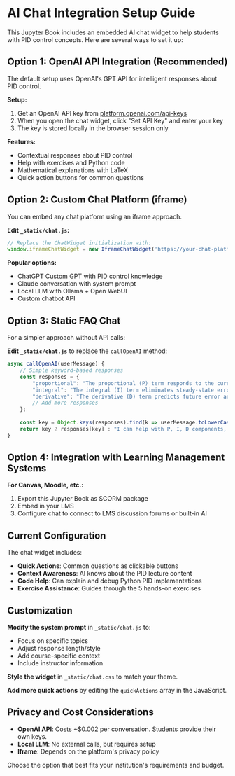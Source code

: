# AI Chat Integration Setup Guide

This Jupyter Book includes an embedded AI chat widget to help students with PID control concepts. Here are several ways to set it up:

## Option 1: OpenAI API Integration (Recommended)

The default setup uses OpenAI's GPT API for intelligent responses about PID control.

**Setup:**
1. Get an OpenAI API key from [platform.openai.com/api-keys](https://platform.openai.com/api-keys)
2. When you open the chat widget, click "Set API Key" and enter your key
3. The key is stored locally in the browser session only

**Features:**
- Contextual responses about PID control
- Help with exercises and Python code
- Mathematical explanations with LaTeX
- Quick action buttons for common questions

## Option 2: Custom Chat Platform (iframe)

You can embed any chat platform using an iframe approach.

**Edit `_static/chat.js`:**
```javascript
// Replace the ChatWidget initialization with:
window.iframeChatWidget = new IframeChatWidget('https://your-chat-platform.com/embed');
```

**Popular options:**
- ChatGPT Custom GPT with PID control knowledge
- Claude conversation with system prompt
- Local LLM with Ollama + Open WebUI
- Custom chatbot API

## Option 3: Static FAQ Chat

For a simpler approach without API calls:

**Edit `_static/chat.js`** to replace the `callOpenAI` method:
```javascript
async callOpenAI(userMessage) {
    // Simple keyword-based responses
    const responses = {
        "proportional": "The proportional (P) term responds to the current error. Larger Kp gives faster response but can cause overshoot...",
        "integral": "The integral (I) term eliminates steady-state error by accumulating past errors...",
        "derivative": "The derivative (D) term predicts future error and helps reduce overshoot...",
        // Add more responses
    };
    
    const key = Object.keys(responses).find(k => userMessage.toLowerCase().includes(k));
    return key ? responses[key] : "I can help with P, I, D components, tuning, exercises, and more. Try asking about specific topics!";
}
```

## Option 4: Integration with Learning Management Systems

**For Canvas, Moodle, etc.:**
1. Export this Jupyter Book as SCORM package
2. Embed in your LMS
3. Configure chat to connect to LMS discussion forums or built-in AI

## Current Configuration

The chat widget includes:
- **Quick Actions**: Common questions as clickable buttons
- **Context Awareness**: AI knows about the PID lecture content
- **Code Help**: Can explain and debug Python PID implementations
- **Exercise Assistance**: Guides through the 5 hands-on exercises

## Customization

**Modify the system prompt** in `_static/chat.js` to:
- Focus on specific topics
- Adjust response length/style
- Add course-specific context
- Include instructor information

**Style the widget** in `_static/chat.css` to match your theme.

**Add more quick actions** by editing the `quickActions` array in the JavaScript.

## Privacy and Cost Considerations

- **OpenAI API**: Costs ~$0.002 per conversation. Students provide their own keys.
- **Local LLM**: No external calls, but requires setup
- **Iframe**: Depends on the platform's privacy policy

Choose the option that best fits your institution's requirements and budget.